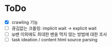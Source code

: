 # ToDo
- [x] crawling 기능    
- [ ] 끊김없는 크롤링: implicit wait -> explicit wait      
- [ ] ip밴 이외에도 최대한 밴을 먹지 않는 방법에 대한 조사
- [ ] task ideation / content html source parsing
